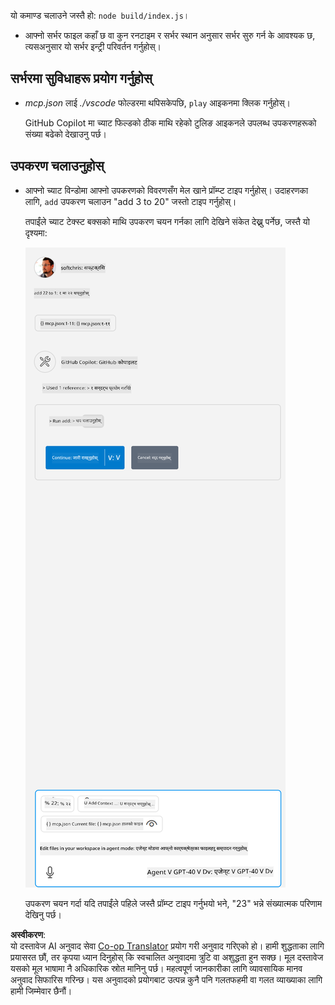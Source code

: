 <!--
CO_OP_TRANSLATOR_METADATA:
{
  "original_hash": "5ef8f5821c1a04f7b1fc4f15098ecab8",
  "translation_date": "2025-07-13T19:41:20+00:00",
  "source_file": "03-GettingStarted/04-vscode/solution/README.md",
  "language_code": "ne"
}
-->
यो कमाण्ड चलाउने जस्तै हो: `node build/index.js`।

- आफ्नो सर्भर फाइल कहाँ छ वा कुन रनटाइम र सर्भर स्थान अनुसार सर्भर सुरु गर्न के आवश्यक छ, त्यसअनुसार यो सर्भर इन्ट्री परिवर्तन गर्नुहोस्।

## सर्भरमा सुविधाहरू प्रयोग गर्नुहोस्

- *mcp.json* लाई *./vscode* फोल्डरमा थपिसकेपछि, `play` आइकनमा क्लिक गर्नुहोस्।

    GitHub Copilot मा च्याट फिल्डको ठीक माथि रहेको टुलिङ आइकनले उपलब्ध उपकरणहरूको संख्या बढेको देखाउनु पर्छ।

## उपकरण चलाउनुहोस्

- आफ्नो च्याट विन्डोमा आफ्नो उपकरणको विवरणसँग मेल खाने प्रॉम्प्ट टाइप गर्नुहोस्। उदाहरणका लागि, `add` उपकरण चलाउन "add 3 to 20" जस्तो टाइप गर्नुहोस्।

    तपाईंले च्याट टेक्स्ट बक्सको माथि उपकरण चयन गर्नका लागि देखिने संकेत देख्नु पर्नेछ, जस्तै यो दृश्यमा:

    ![VS Code indicating it wanting to run a tool](../../../../../translated_images/vscode-agent.d5a0e0b897331060518fe3f13907677ef52b879db98c64d68a38338608f3751e.ne.png)

    उपकरण चयन गर्दा यदि तपाईंले पहिले जस्तै प्रॉम्प्ट टाइप गर्नुभयो भने, "23" भन्ने संख्यात्मक परिणाम देखिनु पर्छ।

**अस्वीकरण**:  
यो दस्तावेज AI अनुवाद सेवा [Co-op Translator](https://github.com/Azure/co-op-translator) प्रयोग गरी अनुवाद गरिएको हो। हामी शुद्धताका लागि प्रयासरत छौं, तर कृपया ध्यान दिनुहोस् कि स्वचालित अनुवादमा त्रुटि वा अशुद्धता हुन सक्छ। मूल दस्तावेज यसको मूल भाषामा नै अधिकारिक स्रोत मानिनु पर्छ। महत्वपूर्ण जानकारीका लागि व्यावसायिक मानव अनुवाद सिफारिस गरिन्छ। यस अनुवादको प्रयोगबाट उत्पन्न कुनै पनि गलतफहमी वा गलत व्याख्याका लागि हामी जिम्मेवार छैनौं।